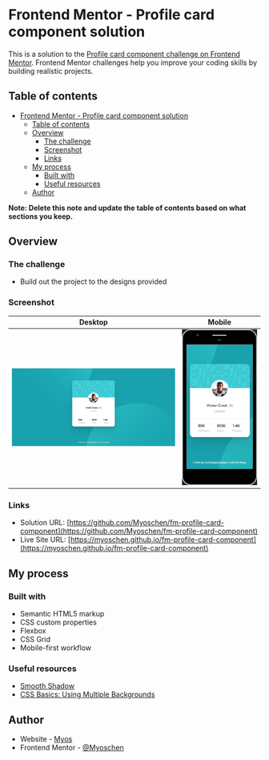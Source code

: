 # Frontend Mentor - Profile card component solution

This is a solution to the [Profile card component challenge on Frontend Mentor](https://www.frontendmentor.io/challenges/profile-card-component-cfArpWshJ). Frontend Mentor challenges help you improve your coding skills by building realistic projects.

## Table of contents

- [Frontend Mentor - Profile card component solution](#frontend-mentor---profile-card-component-solution)
  - [Table of contents](#table-of-contents)
  - [Overview](#overview)
    - [The challenge](#the-challenge)
    - [Screenshot](#screenshot)
    - [Links](#links)
  - [My process](#my-process)
    - [Built with](#built-with)
    - [Useful resources](#useful-resources)
  - [Author](#author)

**Note: Delete this note and update the table of contents based on what sections you keep.**

## Overview

### The challenge

- Build out the project to the designs provided

### Screenshot

|                Desktop                |               Mobile                |
| :-----------------------------------: | :---------------------------------: |
| ![desktop](./screenshots/desktop.png) | ![mobile](./screenshots/mobile.png) |

### Links

- Solution URL: [https://github.com/Myoschen/fm-profile-card-component](https://github.com/Myoschen/fm-profile-card-component)
- Live Site URL: [https://myoschen.github.io/fm-profile-card-component](https://myoschen.github.io/fm-profile-card-component)

## My process

### Built with

- Semantic HTML5 markup
- CSS custom properties
- Flexbox
- CSS Grid
- Mobile-first workflow

### Useful resources

- [Smooth Shadow](https://shadows.brumm.af/)
- [CSS Basics: Using Multiple Backgrounds](https://css-tricks.com/css-basics-using-multiple-backgrounds/)

## Author

- Website - [Myos](https://github.com/Myoschen)
- Frontend Mentor - [@Myoschen](https://www.frontendmentor.io/profile/Myoschen)
